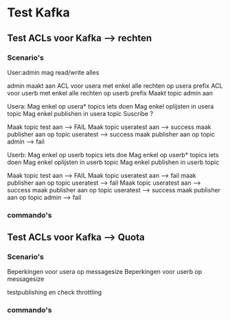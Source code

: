 # Test Kafka

## Test ACLs voor Kafka --> rechten

### Scenario's

User:admin mag read/write alles

admin maakt aan
ACL voor usera met enkel alle rechten op usera prefix
ACL voor userb met enkel alle rechten op userb prefix
Maakt topic admin aan 

Usera: 
Mag enkel op usera* topics iets doen
Mag enkel oplijsten in usera topic
Mag enkel publishen in usera topic
Suscribe ?

Maak topic test aan --> FAIL
Maak topic useratest aan --> success
maak publisher aan op topic useratest --> success
maak publisher aan op topic admin --> fail

Userb: Mag enkel op userb topics iets doe
Mag enkel op userb* topics iets doen
Mag enkel oplijsten in userb topic
Mag enkel publishen in userb topic

Maak topic test aan --> FAIL
Maak topic useratest aan --> fail
maak publisher aan op topic useratest --> fail
Maak topic useratest aan --> success
maak publisher aan op topic useratest --> success
maak publisher aan op topic admin --> fail

### commando's

## Test ACLs voor Kafka --> Quota

### Scenario's

Beperkingen voor usera op messagesize
Beperkingen voor userb op messagesize

testpublishing en check throttling


### commando's
